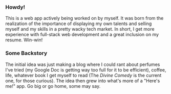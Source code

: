 ### Howdy! ###
This is a web app actively being worked on by myself. It was born from the realization of the importance of displaying my own talents and selling myself and my skills in a pretty wacky tech market. In short, I get more experience with full-stack web development and a great inclusion on my resume. Win-win! 

### Some Backstory ###
The initial idea was just making a blog where I could rant about perfumes I've tried (my Google Doc is getting way too full for it to be efficient), coffee, life, whatever book I get myself to read (The _Divine Comedy_ is the current one, for those curious). The idea then grew into what's more of a "Here's me!" app. Go big or go home, some may say.
